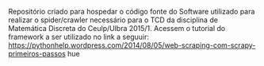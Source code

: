 Repositório criado para hospedar o código fonte do Software utilizado para realizar o spider/crawler necessário para o TCD da disciplina de Matemática Discreta do Ceulp/Ulbra 2015/1. Acessem o tutorial do framework a ser utilizado no link a seguuir: https://pythonhelp.wordpress.com/2014/08/05/web-scraping-com-scrapy-primeiros-passos
hue

